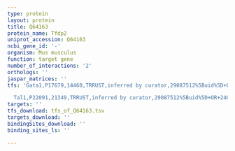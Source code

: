 ```yaml
---
type: protein
layout: protein
title: Q64163
protein_name: Tfdp2
uniprot_accession: Q64163
ncbi_gene_id: '-'
organism: Mus musculus
function: target gene
number_of_interactions: '2'
orthologs: ''
jaspar_matrices: ''
tfs: 'Gata1,P17679,14460,TRRUST,inferred by curator,29087512%5Buid%5D+OR+24607859%5Buid%5D,Yes

  Tal1,P22091,21349,TRRUST,inferred by curator,29087512%5Buid%5D+OR+24607859%5Buid%5D,Yes'
targets: ''
tfs_download: tfs_of_Q64163.tsv
targets_download: ''
bindingSites_download: ''
binding_sites_ls: ''

---
```

